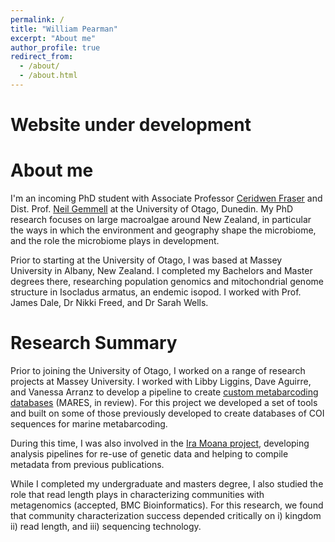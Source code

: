 ```yaml
---
permalink: /
title: "William Pearman"
excerpt: "About me"
author_profile: true
redirect_from: 
  - /about/
  - /about.html
---
```


Website under development
======

About me
======
I'm an incoming PhD student with Associate Professor [Ceridwen Fraser](http://ceridwenfraser.com/) and Dist. Prof. [Neil Gemmell](https://gemmell-lab.otago.ac.nz/) at the University of Otago, Dunedin. My PhD research focuses on large macroalgae around New Zealand, in particular the ways in which the environment and geography shape the microbiome, and the role the microbiome plays in development. 

Prior to starting at the University of Otago, I was based at Massey University in Albany, New Zealand. I completed my Bachelors and Master degrees there, researching population genomics and mitochondrial genome structure in Isocladus armatus, an endemic isopod. I worked with Prof. James Dale, Dr Nikki Freed, and Dr Sarah Wells.

Research Summary
======
Prior to joining the University of Otago, I worked on a range of research projects at Massey University.
I worked with Libby Liggins, Dave Aguirre, and Vanessa Arranz to develop a pipeline to create [custom metabarcoding databases](https://github.com/wpearman1996/custom_metabarcoding_databases) (MARES, in review). For this project we developed a set of tools and built on some of those previously developed to create databases of COI sequences for marine metabarcoding. 

During this time, I was also involved in the [Ira Moana project](https://sites.massey.ac.nz/iramoana/), developing analysis pipelines for re-use of genetic data and helping to compile metadata from previous publications. 

While I completed my undergraduate and masters degree, I also studied the role that read length plays in characterizing communities with metagenomics (accepted, BMC Bioinformatics). For this research, we found that community characterization success depended critically on i) kingdom ii) read length, and iii) sequencing technology.
